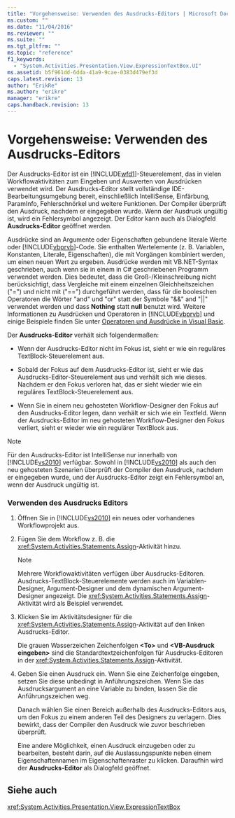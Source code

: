 ```yaml
---
title: "Vorgehensweise: Verwenden des Ausdrucks-Editors | Microsoft Docs"
ms.custom: ""
ms.date: "11/04/2016"
ms.reviewer: ""
ms.suite: ""
ms.tgt_pltfrm: ""
ms.topic: "reference"
f1_keywords: 
  - "System.Activities.Presentation.View.ExpressionTextBox.UI"
ms.assetid: b5f961dd-6dda-41a9-9cae-0383d479ef3d
caps.latest.revision: 13
author: "ErikRe"
ms.author: "erikre"
manager: "erikre"
caps.handback.revision: 13
---
```

# Vorgehensweise: Verwenden des Ausdrucks-Editors
Der Ausdrucks\-Editor ist ein [!INCLUDE[wfd1](../workflow-designer/includes/wfd1_md.md)]\-Steuerelement, das in vielen Workflowaktivitäten zum Eingeben und Auswerten von Ausdrücken verwendet wird.  Der Ausdrucks\-Editor stellt vollständige IDE\-Bearbeitungsumgebung bereit, einschließlich IntelliSense, Einfärbung, ParamInfo, Fehlerschnörkel und weitere Funktionen.  Der Compiler überprüft den Ausdruck, nachdem er eingegeben wurde.  Wenn der Ausdruck ungültig ist, wird ein Fehlersymbol angezeigt.  Der Editor kann auch als Dialogfeld **Ausdrucks\-Editor** geöffnet werden.  
  
 Ausdrücke sind an Argumente oder Eigenschaften gebundene literale Werte oder [!INCLUDE[vbprvb](../code-quality/includes/vbprvb_md.md)]\-Code.  Sie enthalten Wertelemente \(z. B.  Variablen, Konstanten, Literale, Eigenschaften\), die mit Vorgängen kombiniert werden, um einen neuen Wert zu ergeben.  Ausdrücke werden mit VB.NET\-Syntax geschrieben, auch wenn sie in einem in C\# geschriebenen Programm verwendet werden.  Dies bedeutet, dass die Groß\-\/Kleinschreibung nicht berücksichtigt, dass Vergleiche mit einem einzelnen Gleichheitszeichen \("\="\) und nicht mit \("\=\="\) durchgeführt werden, dass für die booleschen Operatoren die Wörter "and" und "or" statt der Symbole "&&" and "&#124;&#124;" verwendet werden und dass **Nothing** statt **null** benutzt wird.  Weitere Informationen zu Ausdrücken und Operatoren in [!INCLUDE[vbprvb](../code-quality/includes/vbprvb_md.md)] und einige Beispiele finden Sie unter [Operatoren und Ausdrücke in Visual Basic](http://go.microsoft.com/fwlink/?LinkId=186818).  
  
 Der **Ausdrucks\-Editor** verhält sich folgendermaßen:  
  
-   Wenn der Ausdrucks\-Editor nicht im Fokus ist, sieht er wie ein reguläres TextBlock\-Steuerelement aus.  
  
-   Sobald der Fokus auf dem Ausdrucks\-Editor ist, sieht er wie das Ausdrucks\-Editor\-Steuerelement aus und verhält sich wie dieses.  Nachdem er den Fokus verloren hat, das er sieht wieder wie ein reguläres TextBlock\-Steuerelement aus.  
  
-   Wenn Sie in einem neu gehosteten Workflow\-Designer den Fokus auf den Ausdrucks\-Editor legen, dann verhält er sich wie ein Textfeld.  Wenn der Ausdrucks\-Editor im neu gehosteten Workflow\-Designer den Fokus verliert, sieht er wieder wie ein regulärer TextBlock aus.  
  
> [!NOTE]
>  Für den Ausdrucks\-Editor ist IntelliSense nur innerhalb von [!INCLUDE[vs2010](../modeling/includes/vs2010_md.md)] verfügbar.  Sowohl in [!INCLUDE[vs2010](../modeling/includes/vs2010_md.md)] als auch den neu gehosteten Szenarien überprüft der Compiler den Ausdruck, nachdem er eingegeben wurde, und der Ausdrucks\-Editor zeigt ein Fehlersymbol an, wenn der Ausdruck ungültig ist.  
  
### Verwenden des Ausdrucks Editors  
  
1.  Öffnen Sie in [!INCLUDE[vs2010](../modeling/includes/vs2010_md.md)] ein neues oder vorhandenes Workflowprojekt aus.  
  
2.  Fügen Sie dem Workflow z. B. die <xref:System.Activities.Statements.Assign>\-Aktivität hinzu.  
  
    > [!NOTE]
    >  Mehrere Workflowaktivitäten verfügen über Ausdrucks\-Editoren.  Ausdrucks\-TextBlock\-Steuerelemente werden auch im Variablen\-Designer, Argument\-Designer und dem dynamischen Argument\-Designer angezeigt.  Die <xref:System.Activities.Statements.Assign>\-Aktivität wird als Beispiel verwendet.  
  
3.  Klicken Sie im Aktivitätsdesigner für die <xref:System.Activities.Statements.Assign>\-Aktivität auf den linken Ausdrucks\-Editor.  
  
     Die grauen Wasserzeichen Zeichenfolgen **\<To\>** und **\<VB\-Ausdruck eingeben\>** sind die Standardtextzeichenfolgen für Ausdrucks\-Editoren in der <xref:System.Activities.Statements.Assign>\-Aktivität.  
  
4.  Geben Sie einen Ausdruck ein.  Wenn Sie eine Zeichenfolge eingeben, setzen Sie diese unbedingt in Anführungszeichen.  Wenn Sie das Ausdrucksargument an eine Variable zu binden, lassen Sie die Anführungszeichen weg.  
  
     Danach wählen Sie einen Bereich außerhalb des Ausdrucks\-Editors aus, um den Fokus zu einem anderen Teil des Designers zu verlagern.  Dies bewirkt, dass der Compiler den Ausdruck wie zuvor beschrieben überprüft.  
  
     Eine andere Möglichkeit, einen Ausdruck einzugeben oder zu bearbeiten, besteht darin, auf die Auslassungspunkte neben einem Eigenschaftennamen im Eigenschaftenraster zu klicken.  Daraufhin wird der **Ausdrucks\-Editor** als Dialogfeld geöffnet.  
  
## Siehe auch  
 <xref:System.Activities.Presentation.View.ExpressionTextBox>
